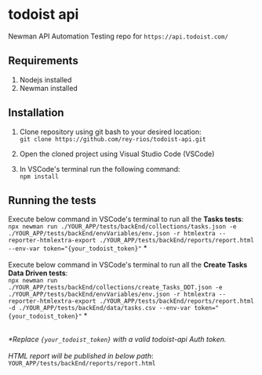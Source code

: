 # todoist api
Newman API Automation Testing repo for `https://api.todoist.com/`

## Requirements
1. Nodejs installed
2. Newman installed

## Installation

1. Clone repository using git bash to your desired location:
</br> `git clone https://github.com/rey-rios/todoist-api.git`

2. Open the cloned project using Visual Studio Code (VSCode)

3. In VSCode's terminal run the following command:
</br> `npm install`

## Running the tests
Execute below command in VSCode's terminal to run all the **Tasks tests**:
</br>`npx newman run ./YOUR_APP/tests/backEnd/collections/tasks.json -e ./YOUR_APP/tests/backEnd/envVariables/env.json -r htmlextra --reporter-htmlextra-export ./YOUR_APP/tests/backEnd/reports/report.html --env-var token="{your_todoist_token}"` \*
</br></br>
Execute below command in VSCode's terminal to run all the **Create Tasks Data Driven tests**:
</br>`npx newman run ./YOUR_APP/tests/backEnd/collections/create_Tasks_DDT.json -e ./YOUR_APP/tests/backEnd/envVariables/env.json -r htmlextra --reporter-htmlextra-export ./YOUR_APP/tests/backEnd/reports/report.html -d ./YOUR_APP/tests/backEnd/data/tasks.csv --env-var token="{your_todoist_token}"` \*

</br>*\*Replace `{your_todoist_token}` with a valid todoist-api Auth token.*
</br></br>*HTML report will be published in below path*:
</br>`YOUR_APP/tests/backEnd/reports/report.html`
